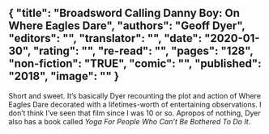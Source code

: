 {
 "title": "Broadsword Calling Danny Boy: On Where Eagles Dare",
 "authors": "Geoff Dyer",
 "editors": "",
 "translator": "",
 "date": "2020-01-30",
 "rating": "",
 "re-read": "",
 "pages": "128",
 "non-fiction": "TRUE",
 "comic": "",
 "published": "2018",
 "image": ""
}
---

Short and sweet. It’s basically Dyer recounting the plot and action of Where Eagles Dare decorated with a lifetimes-worth of entertaining observations. I don’t think I’ve seen that film since I was 10 or so. Apropos of nothing, Dyer also has a book called _Yoga For People Who Can’t Be Bothered To Do It_.